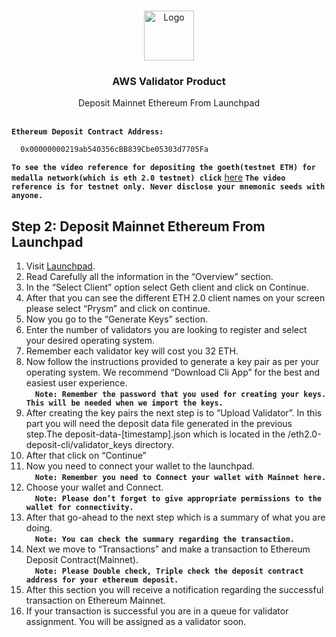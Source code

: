 

<br />
<p align="center">
  <a href="https://www.launchnodes.com/">
    <img src="https://logo-public.s3.us-east-2.amazonaws.com/app+icon.png" alt="Logo" width="80" height="80">
  </a>

  <h3 align="center">AWS Validator Product</h3>

  <p align="center">
    Deposit Mainnet Ethereum From Launchpad
    <br />
   <br />
    
  </p>
</p>

 **`Ethereum Deposit Contract Address:`** 
 ```sh
   0x00000000219ab540356cBB839Cbe05303d7705Fa
   ```
 **`To see the video reference for depositing the goeth(testnet ETH) for medalla network(which is eth 2.0 testnet) click`** [here](https://drive.google.com/file/d/17kQehC6xi4lyxy3GoCbzPsC-dO2IPc5o/view?usp=sharing)
**`The video reference is for testnet only. Never disclose your mnemonic seeds with anyone.`**



## Step 2: Deposit Mainnet Ethereum From Launchpad


1. Visit [Launchpad](https://launchpad.ethereum.org/).
2. Read Carefully all the information in the “Overview” section.
3. In the “Select Client” option select Geth client and click on Continue.
4. After that you can see the different ETH 2.0 client names on your screen please select “Prysm” and click on continue.
5. Now you go to the “Generate Keys” section.
6. Enter the number of validators you are looking to register and select your desired operating system.
7. Remember each validator key will cost you 32 ETH.
8. Now follow the instructions provided to generate a key pair as per your operating system. We recommend “Download Cli App” for the best and easiest user experience.
    <br/>&emsp;**`Note: Remember the password that you used for creating your keys. This will be needed when we import the keys.`**
9. After creating the key pairs the next step is to  “Upload Validator”. In this part you will need the deposit data file generated in the previous step.The deposit-data-[timestamp].json which is located in the /eth2.0-deposit-cli/validator_keys directory.
10. After that click on “Continue”
11. Now you need to connect your wallet to the launchpad. 
  <br/>&emsp;**`Note: Remember you need to Connect your wallet with Mainnet here.`**
12. Choose your wallet and Connect.
  <br/>&emsp;**`Note: Please don’t forget to give appropriate permissions to the wallet for connectivity.`**
13. After that go-ahead to the next step which is a summary of what you are doing. 
  <br/>&emsp;**`Note: You can check the summary regarding the transaction.`**
14. Next we move to “Transactions”  and make a transaction to Ethereum Deposit Contract(Mainnet). 
  <br/>&emsp;**`Note: Please Double check, Triple check the deposit contract address for your ethereum deposit. `**
15. After this section you will receive a notification regarding the successful transaction on Ethereum Mainnet.
16. If your transaction is successful you are in a queue for validator assignment. You will be assigned as a validator soon. 

